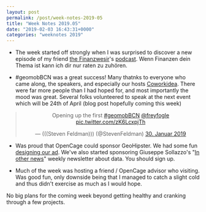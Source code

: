 ```yaml
---
layout: post
permalink: /post/week-notes-2019-05
title: "Week Notes 2019.05"
date: "2019-02-03 16:43:31+0000"
categories: "weeknotes 2019"
---
```


  * The week started off strongly when I was surprised to discover a new episode of my
  friend [the Finanzwesir](https://www.finanzwesir.com/)'s
  [podcast](https://www.finanzwesir.com/blog/kategorien/podcast). Wenn Finanzen dein
  Thema ist kann ich dir nur raten zu zuhören. 

  * #geomobBCN was a great success! Many thatnks to everyone who came along, the
  speakers, and especially our hosts [Coworkidea](https://coworkidea.com/en/).
  There were far more people than I had hoped for, and most importantly the mood was
  great. Several folks volunteered to speak at the next event which will be 24th
  of April (blog post hopefully coming this week)

<center>
<blockquote class="twitter-tweet" data-lang="de"><p lang="en" dir="ltr">Opening up the first <a href="https://twitter.com/hashtag/geomobBCN?src=hash&amp;ref_src=twsrc%5Etfw">#geomobBCN</a> <a href="https://twitter.com/freyfogle?ref_src=twsrc%5Etfw">@freyfogle</a> <a href="https://t.co/zK6LcxpjTh">pic.twitter.com/zK6LcxpjTh</a></p>&mdash; (((Steven Feldman))) (@StevenFeldman) <a href="https://twitter.com/StevenFeldman/status/1090664323553333248?ref_src=twsrc%5Etfw">30. Januar 2019</a></blockquote>
<script async src="https://platform.twitter.com/widgets.js" charset="utf-8"></script>
</center>

  * Was proud that OpenCage could sponsor GeoHipster.
  We had some fun [designing our ad](https://blog.opencagedata.com/post/sponsoring-geohipster-but-which-ad). We've also started sponsoring Giuseppe Sollazzo's "[In other news](https://us5.campaign-archive.com/home/?u=77ecabbd32e97a6caa9d7d40b&id=f06739fb93)" weekly newsletter about data. You should sign up. 
  
  * Much of the week was hosting a friend / OpenCage advisor who visiting. Was good
  fun, only downside being that I managed to catch a slight cold and thus didn't
  exercise as much as I would hope. 
  
No big plans for the coming week beyond getting healthy and cranking through a few
projects. 


